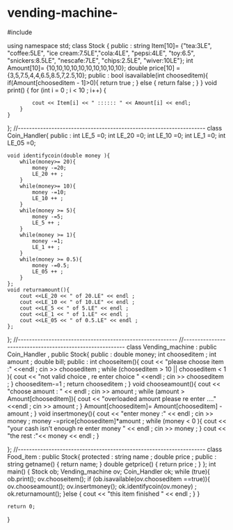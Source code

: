 # vending-machine-
#include <iostream>

using namespace std;
class Stock {
public :
    string Item[10]= {"tea:3LE", "coffee:5LE", "ice cream:7.5LE","cola:4LE", "pepsi:4LE", "toy:6.5", "snickers:8.5LE", "nescafe:7LE", "chips:2.5LE", "wiver:10LE"};
    int Amount[10]= {10,10,10,10,10,10,10,10,10,10};
    double price[10] = {3,5,7.5,4,4,6.5,8.5,7,2.5,10};
public :
    bool isavailable(int chooseditem){
        if(Amount[chooseditem - 1]>0){
            return true ;
        }
        else {
            return false ;
        }
    }
    void print()
    {
        for (int i = 0 ; i < 10 ; i++)
        {

            cout << Item[i] << " :::::: " << Amount[i] << endl;
        }
    }
};
//-------------------------------------------------------------------
class Coin_Handler{
public :
    int LE_5 =0;
    int LE_20 =0;
    int LE_10 =0;
    int LE_1 =0;
    int LE_05 =0;

    void identifycoin(double money ){
        while(money>= 20){
            money -=20;
            LE_20 ++ ;
        }
        while(money>= 10){
            money -=10;
            LE_10 ++ ;
        }
        while(money >= 5){
            money -=5;
            LE_5 ++ ;
        }
        while(money >= 1){
            money -=1;
            LE_1 ++ ;
        }
        while(money >= 0.5){
            money -=0.5;
            LE_05 ++ ;
        }
    };
    void returnamount(){
        cout <<LE_20 << " of 20.LE" << endl ;
        cout <<LE_10 << " of 10.LE" << endl ;
        cout <<LE_5 << " of 5.LE" << endl ;
        cout <<LE_1 << " of 1.LE" << endl ;
        cout <<LE_05 << " of 0.5.LE" << endl ;
    };
};
//---------------------------------------------------------
//---------------------------------------------------------
class Vending_machine : public Coin_Handler , public Stock{
public :
    double money;
    int chooseditem ;
    int amount ;
    double bill;
public :
    int chooseitem(){
        cout << "please choose item :" <<endl ;
        cin >> chooseditem ;
        while (chooseditem > 10 || chooseditem < 1 ){
            cout << "not valid choice  , re enter choice " <<endl ;
            cin >> chooseditem ;
        }
        chooseditem-=1 ;
        return chooseditem ;
    }
    void chooseamount(){
        cout << "choose amount  : " << endl ;
        cin >> amount ;
        while (amount > Amount[chooseditem]){
            cout << "overloaded amount  please re enter ...."<<endl ;
            cin >> amount ;
        }
        Amount[chooseditem]= Amount[chooseditem] - amount ;
    }
    void  insertmoney(){
        cout << "enter money :" << endl ;
        cin >> money ;
        money -=price[chooseditem]*amount ;
        while (money < 0 ){
            cout << "your cash isn't enough re enter money " << endl ;
            cin >> money ;
        }
        cout << "the rest :"<< money << endl ;
    }

};
//-------------------------------------------------------------------
class Food_item : public Stock{
protected :
    string name ;
    double price ;
public :
    string getname()
    {
        return name;
    }
    double getprice()
    {
        return price ;
    }
};
int main()
{
    Stock ob;
    Vending_machine ov;
    Coin_Handler ok;
     while (true){
    ob.print();
    ov.chooseitem();
    if (ob.isavailable(ov.chooseditem ==true)){
       ov.chooseamount();
       ov.insertmoney();
       ok.identifycoin(ov.money) ;
       ok.returnamount();
    }else {
        cout << "this item finished " << endl ;
    }
    }


    return 0;
}
